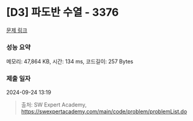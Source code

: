 # [D3] 파도반 수열 - 3376 

[문제 링크](https://swexpertacademy.com/main/code/problem/problemDetail.do?contestProbId=AWD3Y27q3QIDFAUZ) 

### 성능 요약

메모리: 47,864 KB, 시간: 134 ms, 코드길이: 257 Bytes

### 제출 일자

2024-09-24 13:19



> 출처: SW Expert Academy, https://swexpertacademy.com/main/code/problem/problemList.do